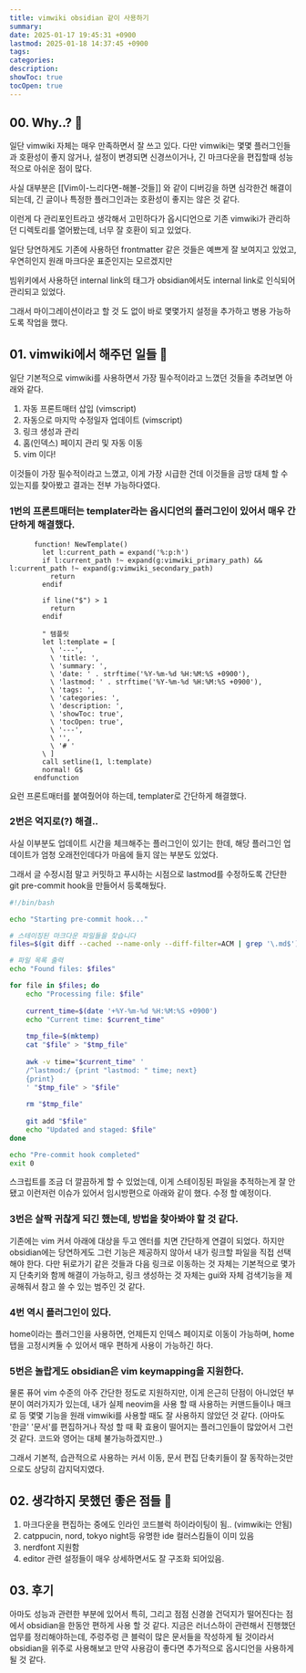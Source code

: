 ```yaml
---
title: vimwiki obsidian 같이 사용하기
summary: 
date: 2025-01-17 19:45:31 +0900
lastmod: 2025-01-18 14:37:45 +0900
tags: 
categories: 
description: 
showToc: true
tocOpen: true
---
```

## 00. Why..? 😬

일단 vimwiki 자체는 매우 만족하면서 잘 쓰고 있다.
다만 vimwiki는 몇몇 플러그인들과 호환성이 좋지 않거나, 설정이 변경되면 신경쓰이거나, 긴 마크다운을 편집할때 성능적으로 아쉬운 점이 많다.


사실 대부분은 [[Vim이-느리다면-해볼-것들]] 와 같이 디버깅을 하면 심각한건 해결이 되는데, 긴 글이나 특정한 플러그인과는 호환성이 좋지는 않은 것 같다.


이런게 다 관리포인트라고 생각해서 고민하다가 옵시디언으로 기존 vimwiki가 관리하던 디렉토리를 열어봤는데, 너무 잘 호환이 되고 있었다.

일단 당연하게도 기존에 사용하던 frontmatter 같은 것들은 예쁘게 잘 보여지고 있었고, 우연히인지 원래 마크다운 표준인지는 모르겠지만 


빔위키에서 사용하던 internal link의 태그가 obsidian에서도 internal link로 인식되어 관리되고 있었다.


그래서 마이그레이션이라고 할 것 도 없이 바로 몇몇가지 설정을 추가하고 병용 가능하도록 작업을 했다.


## 01. vimwiki에서 해주던 일들 🤔

일단 기본적으로 vimwiki를 사용하면서 가장 필수적이라고 느꼈던 것들을 추려보면 아래와 같다.

1. 자동 프론트매터 삽입 (vimscript)
2. 자동으로 마지막 수정일자 업데이트 (vimscript)
3. 링크 생성과 관리
4. 홈(인덱스) 페이지 관리 및 자동 이동
5. vim 이다!

이것들이 가장 필수적이라고 느꼈고, 이게 가장 시급한 건데 이것들을 금방 대체 할 수 있는지를 찾아봤고 결과는 전부 가능하다였다.


### 1번의 프론트매터는 templater라는 옵시디언의 플러그인이 있어서 매우 간단하게 해결했다.

```
      function! NewTemplate()
        let l:current_path = expand('%:p:h')
        if l:current_path !~ expand(g:vimwiki_primary_path) && l:current_path !~ expand(g:vimwiki_secondary_path)
          return
        endif

        if line("$") > 1
          return
        endif

        " 템플릿
        let l:template = [
          \ '---',
          \ 'title: ',
          \ 'summary: ',
          \ 'date: ' . strftime('%Y-%m-%d %H:%M:%S +0900'),
          \ 'lastmod: ' . strftime('%Y-%m-%d %H:%M:%S +0900'),
          \ 'tags: ',
          \ 'categories: ',
          \ 'description: ',
          \ 'showToc: true',
          \ 'tocOpen: true',
          \ '---',
          \ '',
          \ '# '
        \ ]
        call setline(1, l:template)
        normal! G$
      endfunction

```

요런 프론트매터를 붙여줬어야 하는데, templater로 간단하게 해결했다.


### 2번은 억지로(?) 해결..
사실 이부분도 업데이트 시간을 체크해주는 플러그인이 있기는 한데, 해당 플러그인 업데이트가 엄청 오래전인데다가 마음에 들지 않는 부분도 있었다.

그래서 글 수정시점 말고 커밋하고 푸시하는 시점으로 lastmod를 수정하도록 간단한 git pre-commit hook을 만들어서 등록해뒀다.

```bash
#!/bin/bash

echo "Starting pre-commit hook..."

# 스테이징된 마크다운 파일들을 찾습니다
files=$(git diff --cached --name-only --diff-filter=ACM | grep '\.md$')

# 파일 목록 출력
echo "Found files: $files"

for file in $files; do
    echo "Processing file: $file"
    
    current_time=$(date '+%Y-%m-%d %H:%M:%S +0900')
    echo "Current time: $current_time"
    
    tmp_file=$(mktemp)
    cat "$file" > "$tmp_file"
    
    awk -v time="$current_time" '
    /^lastmod:/ {print "lastmod: " time; next}
    {print}
    ' "$tmp_file" > "$file"
    
    rm "$tmp_file"
    
    git add "$file"
    echo "Updated and staged: $file"
done

echo "Pre-commit hook completed"
exit 0 

```

스크립트를 조금 더 깔끔하게 할 수 있었는데, 이게 스테이징된 파일을 추적하는게 잘 안됐고 이런저런 이슈가 있어서 임시방편으로 아래와 같이 했다. 수정 할 예정이다.



### 3번은 살짝 귀찮게 되긴 했는데, 방법을 찾아봐야 할 것 같다.

기존에는 vim 커서 아래에 대상을 두고 엔터를 치면 간단하게 연결이 되었다.
하지만 obsidian에는 당연하게도 그런 기능은 제공하지 않아서 내가 링크할 파일을 직접 선택해야 한다.
다만 뒤로가기 같은 것들과 다음 링크로 이동하는 것 자체는 기본적으로 몇가지 단축키와 함께 해결이 가능하고,
링크 생성하는 것 자체는 gui와 자체 검색기능을 제공해줘서 참고 쓸 수 있는 범주인 것 같다.


### 4번 역시 플러그인이 있다.

home이라는 플러그인을 사용하면, 언제든지 인덱스 페이지로 이동이 가능하며, home탭을 고정시켜둘 수 있어서 매우 편하게 사용이 가능하긴 하다.


### 5번은 놀랍게도 obsidian은 vim keymapping을 지원한다.

물론 퓨어 vim 수준의 아주 간단한 정도로 지원하지만, 이게 은근히 단점이 아니었던 부분이 여러가지가 있는데,
내가 실제 neovim을 사용 할 때 사용하는 커맨드들이나 매크로 등 몇몇 기능을 원래 vimwiki를 사용할 때도 잘 사용하지 않았던 것 같다. (아마도 '한글' '문서'를 편집하거나 작성 할 때 확 효용이 떨어지는 플러그인들이 많았어서 그런 것 같다. 코드와 영어는 대체 불가능하겠지만..)

그래서 기본적, 습관적으로 사용하는 커서 이동, 문서 편집 단축키들이 잘 동작하는것만으로도 상당히 감지덕지였다.


## 02. 생각하지 못했던 좋은 점들 🥸

1. 마크다운을 편집하는 중에도 인라인 코드블럭 하이라이팅이 됨.. (vimwiki는 안됨)
2. catppucin, nord, tokyo night등 유명한 ide 컬러스킴들이 이미 있음
3. nerdfont 지원함
4. editor 관련 설정들이 매우 상세하면서도 잘 구조화 되어있음.

## 03. 후기

아마도 성능과 관련한 부분에 있어서 특히, 그리고 점점 신경쓸 건덕지가 떨어진다는 점에서 obsidian을 한동안 편하게 사용 할 것 같다. 지금은 러너스하이 관련해서 진행했던 업무를 정리해야하는데, 주렁주렁 큰 블럭이 많은 문서들을 작성하게 될 것이라서 obsidian을 위주로 사용해보고 만약 사용감이 좋다면 추가적으로 옵시디언을 사용하게 될 것 같다.
